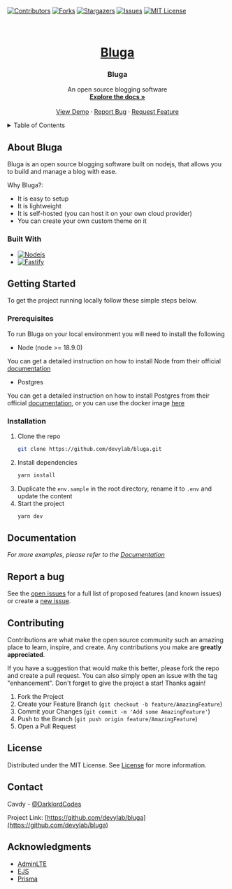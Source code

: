[![Contributors][contributors-shield]][contributors-url]
[![Forks][forks-shield]][forks-url]
[![Stargazers][stars-shield]][stars-url]
[![Issues][issues-shield]][issues-url]
[![MIT License][license-shield]][license-url]

<!-- PROJECT LOGO -->
<br />
<div align="center">
  <a href="https://github.com/devylab/bluga">
    <!-- <img src="logo.png" alt="Logo" width="80" height="80"> -->
    <h1>Bluga</h1>
  </a>

  <h3 align="center">Bluga</h3>

  <p align="center">
    An open source blogging software
    <br />
    <a href="https://github.com/devylab/bluga"><strong>Explore the docs »</strong></a>
    <br />
    <br />
    <a href="https://bluga.devylab.com/">View Demo</a>
    ·
    <a href="https://github.com/devylab/bluga/issues">Report Bug</a>
    ·
    <a href="https://github.com/devylab/bluga/issues">Request Feature</a>
  </p>
</div>

<!-- TABLE OF CONTENTS -->
<details>
  <summary>Table of Contents</summary>
  <ol>
    <li>
      <a href="#about-bluga">About The Project</a>
      <ul>
        <li><a href="#built-with">Built With</a></li>
      </ul>
    </li>
    <li>
      <a href="#getting-started">Getting Started</a>
      <ul>
        <li><a href="#prerequisites">Prerequisites</a></li>
        <li><a href="#installation">Installation</a></li>
      </ul>
    </li>
    <li><a href="#documentation">Documentation</a></li>
    <li><a href="#report-a-bug">Report a bug</a></li>
    <li><a href="#contributing">Contributing</a></li>
    <li><a href="#license">License</a></li>
    <li><a href="#contact">Contact</a></li>
    <li><a href="#acknowledgments">Acknowledgments</a></li>
  </ol>
</details>

<!-- ABOUT BLUGA -->

## About Bluga

[//]: # '[![Bluga Screen Shot][product-screenshot]](https://github.com/devylab/bluga)'

Bluga is an open source blogging software built on nodejs, that allows you to build and manage a blog with ease.

Why Bluga?:

- It is easy to setup
- It is lightweight
- It is self-hosted (you can host it on your own cloud provider)
- You can create your own custom theme on it

### Built With

- [![Nodejs][nodejs]][nodejs-url]
- [![Fastify][fastify]][fastify-url]

<!-- GETTING STARTED -->

## Getting Started

To get the project running locally follow these simple steps below.

### Prerequisites

To run Bluga on your local environment you will need to install the following

- Node (node >= 18.9.0)

You can get a detailed instruction on how to install Node from their official [documentation](https://nodejs.org/)

- Postgres

You can get a detailed instruction on how to install Postgres from their official [documentation](https://www.postgresql.org/download/), or you can use the docker image [here](https://hub.docker.com/_/postgres)

### Installation

1. Clone the repo
   ```sh
   git clone https://github.com/devylab/bluga.git
   ```
2. Install dependencies
   ```sh
   yarn install
   ```
3. Duplicate the `env.sample` in the root directory, rename it to `.env` and update the content
4. Start the project
   ```sh
   yarn dev
   ```

<!-- USAGE EXAMPLES -->

[//]: # '## Usage'
[//]: #
[//]: # 'To build a production version'
[//]: #
[//]: # '1. Make build script executable'
[//]: # '   ```sh'
[//]: # '   chmod +x build.sh'
[//]: # '   ```'
[//]: # '2. Build project'
[//]: # '   ```sh'
[//]: # '   ./build.sh'
[//]: # '   ```'
[//]: # '3. Run build version'

## Documentation

_For more examples, please refer to the [Documentation](https://github.com/devylab/bluga)_

<!-- ROADMAP -->

## Report a bug

See the [open issues](https://github.com/devylab/bluga/issues) for a full list of proposed features (and known issues) or create a [new issue](https://github.com/devylab/bluga/issues/new).

<!-- CONTRIBUTING -->

## Contributing

Contributions are what make the open source community such an amazing place to learn, inspire, and create. Any contributions you make are **greatly appreciated**.

If you have a suggestion that would make this better, please fork the repo and create a pull request. You can also simply open an issue with the tag "enhancement".
Don't forget to give the project a star! Thanks again!

1. Fork the Project
2. Create your Feature Branch (`git checkout -b feature/AmazingFeature`)
3. Commit your Changes (`git commit -m 'Add some AmazingFeature'`)
4. Push to the Branch (`git push origin feature/AmazingFeature`)
5. Open a Pull Request

<!-- LICENSE -->

## License

Distributed under the MIT License. See [License](https://github.com/devylab/bluga/blob/main/LICENSE) for more information.

<!-- CONTACT -->

## Contact

Cavdy - [@DarklordCodes](https://twitter.com/DarklordCodes)

Project Link: [https://github.com/devylab/bluga](https://github.com/devylab/bluga)

<!-- ACKNOWLEDGMENTS -->

## Acknowledgments

- [AdminLTE](https://adminlte.io/)
- [EJS](https://ejs.co/)
- [Prisma](https://www.prisma.io/)

<!-- MARKDOWN LINKS & IMAGES -->
<!-- https://www.markdownguide.org/basic-syntax/#reference-style-links -->

[contributors-shield]: https://img.shields.io/github/contributors/devylab/bluga.svg?style=for-the-badge
[contributors-url]: https://github.com/devylab/bluga/graphs/contributors
[forks-shield]: https://img.shields.io/github/forks/devylab/bluga.svg?style=for-the-badge
[forks-url]: https://github.com/devylab/bluga/network/members
[stars-shield]: https://img.shields.io/github/stars/devylab/bluga.svg?style=for-the-badge
[stars-url]: https://github.com/devylab/bluga/stargazers
[issues-shield]: https://img.shields.io/github/issues/devylab/bluga.svg?style=for-the-badge
[issues-url]: https://github.com/devylab/bluga/issues
[license-shield]: https://img.shields.io/github/license/devylab/bluga?style=for-the-badge
[license-url]: https://github.com/devylab/bluga/blob/main/LICENSE
[product-screenshot]: images/screenshot.png
[nodejs]: https://img.shields.io/badge/node.js-6DA55F?style=for-the-badge&logo=node.js&logoColor=white
[nodejs-url]: https://nodejs.org/en
[fastify]: https://img.shields.io/badge/fastify-%23000000.svg?style=for-the-badge&logo=fastify&logoColor=white
[fastify-url]: https://fastify.dev/
